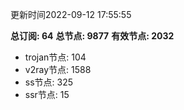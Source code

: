 更新时间2022-09-12 17:55:55

**总订阅: 64**
**总节点: 9877**
**有效节点: 2032**
- trojan节点: 104
- v2ray节点: 1588
- ss节点: 325
- ssr节点: 15
